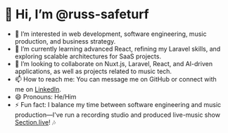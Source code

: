 # 👋 Hi, I’m @russ-safeturf  

- 👀 I’m interested in web development, software engineering, music production, and business strategy.  
- 🌱 I’m currently learning advanced React, refining my Laravel skills, and exploring scalable architectures for SaaS projects.  
- 💞️ I’m looking to collaborate on Nuxt.js, Laravel, React, and AI-driven applications, as well as projects related to music tech.  
- 📫 How to reach me: You can message me on GitHub or connect with me on [LinkedIn](https://www.linkedin.com/in/shadaev).  
- 😄 Pronouns: He/Him  
- ⚡ Fun fact: I balance my time between software engineering and music production—I've run a recording studio and produced live-music show [Section.live](https://www.youtube.com/playlist?list=PLuUZiJoIXnJ66bFQ0XOYGzU_pTMcNtWG-)! 🎶  

